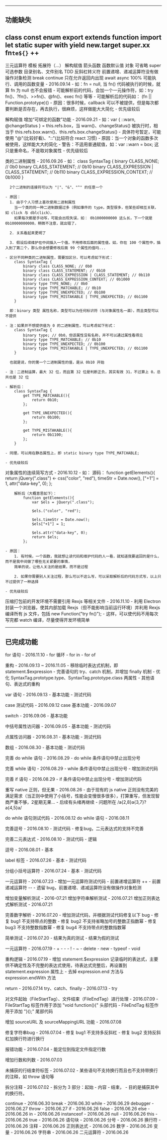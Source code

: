 ------
功能缺失
------
class
const
enum
export
extends
function
import
let
static
super
with
yield
new.target
super.xx
fn`te${}`
++
--
三元运算符
模板
拓展符（...）
解构赋值
箭头函数
函数默认值
对象
可省略 super
可选参数
目录别名、文件别名
TDD
反斜杠转义符
前置递增、递减运算符没有做操作对象检测
break continue 只在允许返回内出现
await
async
100% 可能执行、调用的函数变量 - 2016.09.14
	- 如：fn = null, 当 fn() 代码被执行的时候，就算 fn 为 null 也不会报错
	- 可能解析前的代码，会加一个一元操作符，如：try fn()、?fn()、>>fn()、@fn()、exec fn() 等等
	- 可能解析后的代码如： (fn || Function.prototype)()
	- 原因：很多时候，callback 可以不被提供，但是每次都要判断是否存在，再去执行，很麻烦，这样做能大大简化
	- 优先级较后

解构赋值 增加“可绑定的函数”功能 - 2016.09.21
	- 如：var { ::warn, @changeStatus } = this.refs.box，当 warn()、changeStatus() 被执行时，相当于 this.refs.box.warn()、this.refs.box.changeStatus()
	- 具体符号暂定，可能使用 "@"(比较好看)、"::"(比较符合 react 习惯)
	- 原因：当一个对象的函数多次被使用，这样能大大的简化
	- 警告：不适用普通赋值，如：var ::warn = box; 这只是重命名，不是取对象属性
	- 优先级较后

类的二进制属性 - 2016.09.26
	- 如：
		class SyntaxTag {
			binary CLASS_NONE; // 0b0
			binary CLASS_STATEMENT; // 0b10
			binary CLASS_EXPRESSION | CLASS_STATEMENT; // 0b110
			binary CLASS_EXPRESSION_CONTEXT; // 0b1000
		}

	  2个二进制的连接符可以为 "|"、"&"、"^" 的任意一个

	- 原因：
	  1. 由于个人习惯上喜欢使用二进制属性
		当一个类的同一种二进制数据过多（例如事件的 type，类型很多，但某些却相互关联，如 click 与 dblclick），
		如果每次都是手动写，可能会出现失误，如： 0b1000000000 这么长，下一个就是 0b10000000000，稍微不注意，就出错了，
	  
	  2. 关系看起来更明了

	  3. 假设后续维护在中间插入一个值，不用修改后面的属性值，如，你在 100 个属性中，插入到了第二个，那么你会想要修改后面 99 个属性的值吗...

	- 区分不同种类的二进制属性，需要加区分，可以考虑如下形式：
		class SyntaxTag {
			binary class CLASS_NONE; // 0b0
			binary class CLASS_STATEMENT; // 0b10
			binary class CLASS_EXPRESSION | CLASS_STATEMENT; // 0b110
			binary class CLASS_EXPRESSION_CONTEXT; // 0b1000
			binary type TYPE_NONE; // 0b0
			binary type TYPE_MATCHABLE; // 0b10
			binary type TYPE_UNEXPECTED; // 0b100
			binary type TYPE_MISTAKABLE | TYPE_UNEXPECTED; // 0b1100
		}

	  即：binary 类型 属性名称，类型可以为任何标识符（与对象属性名一直），而且类型可以不提供

	- 注：如果并不想提供值为 0 的二进制属性，可以考虑如下形式：
		class SyntaxTag {
			binary type; // 0b0，但该属性没有名称，并不可以通过属性看得见
			binary type TYPE_MATCHABLE; // 0b10
			binary type TYPE_UNEXPECTED; // 0b100
			binary type TYPE_MISTAKABLE | TYPE_UNEXPECTED; // 0b1100
		}

	  也就是说，你的第一个二进制属性的值，是从 0b10 开始

	- 注：二进制运算，最大 32 位，而且第 32 位是判断正负，其实有效 31，不过算上 0，总共也是 32 位

	- 解析后：
		class SyntaxTag {
			get TYPE_MATCHABLE(){
				return 0b10;
			};

			get TYPE_UNEXPECTED(){
				return 0b100;
			};

			get TYPE_MISTAKABLE(){
				return 0b1100;
			};
		}

	- 同理，可以用在静态属性上，即 static binary type TYPE_MATCHABLE;

	- 优先级较后

对象属性的连续简写方式 - 2016.10.12
	- 如：
		源码：
			function getElements(){
				return jQuery(".class") <- css("color", "red"), timeStr = Date.now(), ["+1"] = 1, attr("data-key", 0);
			};

		解析后（大概意思如下）：
			function getElements(){
				var $els = jQuery(".class");

				$els.("color", "red");

				$els.timeStr = Date.now();
				$els["+1"] = 1;

				$els.attr("data-key", 0);
				return $els;
			};
		
	- 原因：
		1. 有时候，一个函数，我就想让读代码和维护代码的人一看，就知道我要返回的是什么，而不是我中间做了哪些无关紧要的事情，
		简单的说，让他人关注的是结果，而不是过程
		
		2. 如果你需要别人关注过程，那么可以不这么写，可以采取解析后的代码方式写，以上只不过提供了一种选择

	- 优先级较后

压缩打包前的开发环境不需要引用 Rexjs 等相关文件 - 2016.11.10
	- 利用 Electron 封装一个浏览器，使其内部加载 Rexjs（但不能影响当前运行环境）并利用 Rexjs 编译所有 js 文件，包括 new Function("try fn()");
	- 这样，可以使代码不用每次写完都 watch 编译，尽量使得开发环境简单

--------
已完成功能
--------
for 语句 - 2016.11.10
	- for 循环
	- for in
	- for of

重构 - 2016.09.13 ~ 2016.11.05
	- 移除临时表达式机制，即 statement.$expression
	- 完善语句的 try、catch 机制，并增加 finally 机制
	- 优化 SyntaxTag.prototype.type、SyntaxTag.prototype.class 两属性
	- 其他语句、表达式的重构

var 语句 - 2016.09.13
	- 基本功能
	- 测试代码

case 测试代码 - 2016.09.12
case 基本功能 - 2016.09.07

switch - 2016.09.06
	- 基本功能

中括号属性访问器 - 2016.09.05
	- 基本功能
	- 测试代码

点属性访问器 - 2016.08.31
	- 基本功能
	- 测试代码

数组 - 2016.08.30
	- 基本功能
	- 测试代码

完善 do while 语句 - 2016.08.29
	- do while 条件语句中禁止出现分号

完善 while 语句 - 2016.08.29
	- while 条件语句中禁止出现分号
	- 增加测试代码

完善 if 语句 - 2016.08.29
	- if 条件语句中禁止出现分号
	- 增加测试代码

重写 native 正则，但无果 - 2016.08.26
	- 由于现有的 js native 正则没有完美的满足需求（当正则中使用了小括号，性能会变慢很多很多），打算重写，但发现智商严重不够，2星期无果...
	- 后续有头绪再继续
	- 问题所在 /a{2,8}a{3,7}?a{4,5}a/

do while 语句测试代码 - 2016.08.12
do while 语句 - 2016.08.11

完善逗号 - 2016.08.10
	- 测试代码
	- 修复bug，二元表达式的支持不完善

完善二元表达式 - 2016.08.10
	- 测试代码
	- 逻辑

逗号 - 2016.08.01
	- 基本

label 标签 - 2016.07.26
	- 基本
	- 测试代码

分组小括号运算符 - 2016.07.24
	- 基本
	- 测试代码

一元运算符 - 2016.07.23
	- 增加一元运算符测试代码
	- 前置递增运算符 ++
	- 前置递减运算符 --
	- 遗留 bug，前置递增、递减运算符没有做操作对象检测

增加变量解析测试 - 2016-07.21
增加字符串解析测试 - 2016.07.21
增加正则表达式解析测试 - 2016.07.21

完善数字解析 - 2016.07.20
	- 增加测试代码，并根据测试代码修复以下 bug
	- 修复 bug1 不支持带点的整数
	- 修复 bug2 不支持省略加号的整数正指数幂
	- 修复 bug3 不支持整数指数幂
	- 修复 bug4 不支持带点的整数指数幂

简单测试 - 2016.07.20
	- 结果为真的测试
	- 结果为假的测试

一元运算符 - 2016.07.19
	- +
	- -
	- !
	- ~
	- delete
	- new
	- typeof
	- void

重构逻辑 - 2016.07.19
	- 增加 statement.$expression 记录临时的表达式，主要供不确定性及不完整的表达式使用，待表达式完整后，再设置到 statement.expression 属性上
	- 去掉 expression.end 方法与 expression.endWith 方法

return - 2016.07.14
try、catch、finally - 2016.07.13
	- try

对文件起始（FileStartTag）、文件结束（FileEndTag）进行处理 - 2016.07.09
	- FileStartTag 标签作用于添加 "void function(){" 头部代码
	- FileEndTag 标签作用于添加 "}();" 尾部代码

增加 sourceURL 及 sourceMappingURL 功能 - 2016.07.08

修复字符串bug - 2016.07.04
	- 修复 bug1 不支持多反斜杠
	- 修复 bug2 支持反斜杠加换行符进行换行

报错功能 - 2016.07.04
	- 能定位到指定文件指定行数

增加行数和列数 - 2016.07.03

未捕获的行结束符标签 - 2016.07.02
	- 某些语句不支持换行而且也不支持带换行的注释，如 throw 语句等

拆分注释 - 2016.07.02
	- 拆分为 3 部分：起始 - 内容 - 结束，
	- 目的是捕获其中的换行符。

continue - 2016.06.30
break - 2016.06.30
while - 2016.06.29
debugger - 2016.06.27
throw - 2016.06.27
if - 2016.06.26
false - 2016.06.26
else - 2016.06.26
in - 2016.06.26
instanceof - 2016.06.26
null - 2016.06.26
this - 2016.06.26
true - 2016.06.26
语句块 - 2016.06.26
分号 - 2016.06.26
换行符 - 2016.06.26
注释 - 2016.06.26
正则表达式 - 2016.06.26
数字 - 2016.06.26
变量 - 2016.06.26
字符串 - 2016.06.26
二元运算符 - 2016.06.26